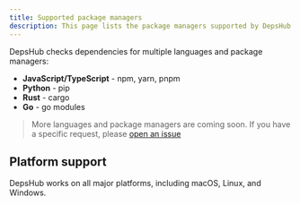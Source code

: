 ```yaml
---
title: Supported package managers
description: This page lists the package managers supported by DepsHub
---
```


DepsHub checks dependencies for multiple languages and package managers:

- **JavaScript/TypeScript** - npm, yarn, pnpm
- **Python** - pip
- **Rust** - cargo
- **Go** - go modules

> More languages and package managers are coming soon. If you have a specific request, please [open an issue](https://github.com/DepshubHQ/depshub/issues/new)

## Platform support

DepsHub works on all major platforms, including macOS, Linux, and Windows.
